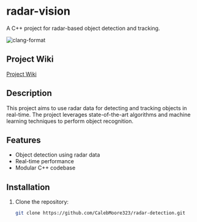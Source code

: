 # radar-vision

A C++ project for radar-based object detection and tracking.

![clang-format](https://github.com/CalebMoore323/radar-vision/actions/workflows/clang-format.yml/badge.svg)

## Project Wiki
[Project Wiki](https://github.com/CalebMoore323/radar-vision/wiki)


## Description

This project aims to use radar data for detecting and tracking objects in real-time. The project leverages state-of-the-art algorithms and machine learning techniques to perform object recognition.

## Features

- Object detection using radar data
- Real-time performance
- Modular C++ codebase

## Installation

1. Clone the repository:
   ```bash
   git clone https://github.com/CalebMoore323/radar-detection.git
